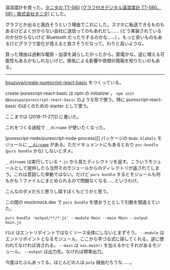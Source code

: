 温湿度計を買った。[タニタの TT-580][asin:B079T27Q4H] ([グラフ付きデジタル温湿度計 TT-580、581｜株式会社タニタ](http://www.tanita.co.jp/content/tt580_581/)) にした。

グラフとか出ると面白そうという理由でこれにした。スマホに転送できるものもあるけどよく分からない会社に送信ってのもあれだし…… (どう実装されているのか分からないけど Bluetooth だったりするのかな……) 。もっと安いものもあるけどグラフで変化が見えると良さそうだなって。わりと高いような。

買った理由は過剰な暖房・加湿を減らしたかったから。節電かな。逆に増える可能性もあるかもしれないけど。換気による影響や夜間の情報を知りたいのもある。

-----

[bouzuya/create-purescript-react-basic][] をつくっている。

create-purescript-react-basic は npm の initializer 。 `npm init @bouzuya/purescript-react-basic` のような形で使う。特に purescript-react-basic のぼくのための starter として使う。

ここまでは [2018-11-27][] に書いた。

これをつくる過程で `__dirname` が使いたくなった。

[purescript-node/purescript-node-process][] パッケージの `Node.Globals` モジュールに [`__dirname`](https://pursuit.purescript.org/packages/purescript-node-process/6.0.0/docs/Node.Globals#v:__dirname) がある。ただドキュメントにもあるとおり `psc-bundle` (`purs bundle` かな) しないとダメ。

`__dirname` は実行している `*.js` から見たディレクトリを返す。こういうモジュールとして提供したら当然そのモジュールからのディレクトリが返されてしまう。これは意図した挙動ではない。だけど `purs bundle` するとモジュールも何もかも 1 ファイルにまとめられるので問題なくなる……というわけ。

こんなのダメだろと思うし探すぼくもどうかと思う。

この間の mockmock.dev で `purs bundle` を使おうととして引数を間違えていた。

`purs bundle 'output/**/*.js' --module Main --main Main --output main.js`

`FILE` はエントリポイントではなくソース全体にしないとまずそう。 `--module` はエントリポイントとなるモジュール。ここから芋づる式に探してくれる。逆に使われてなければ消される。 `--main` は `xxx.main()` を加えるかとそれがあるモジュール。 `--output` は出力先。なければ標準出力。

今度はたぶんあってる。ほとんどの人は `pulp` 経由だろうな……。


[asin:B079T27Q4H]: https://www.amazon.co.jp/dp/B079T27Q4H/
[bouzuya/create-purescript-react-basic]: https://github.com/bouzuya/create-purescript-react-basic

